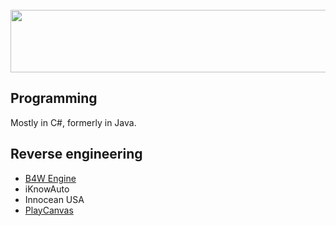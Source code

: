 <section id="header">
	<br>
	    <img width="600" height="100" src="https://wexfy.com/apex/logo-github.svg">
	<br>
</section>

<h2>Programming</h2>
<p>Mostly in C#, formerly in Java.</p>
<h2>Reverse engineering</h2>
<ul>
  <li><a href="https://www.blend4web.com/">B4W Engine</a></li>
  <li>iKnowAuto</li>
  <li>Innocean USA</li>
  <li><a href="https://playcanvas.com/">PlayCanvas</a></li>
</ul>
